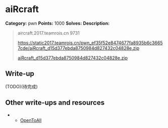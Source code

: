 # aiRcraft

**Category:** pwn
**Points:** 1000
**Solves:** 
**Description:**

> aircraft.2017.teamrois.cn 9731
>
> <https://static2017.teamrois.cn/pwn_ef35f52e8474677fa8935b6c36657cde/aiRcraft_d15d377ebda8750984d827432c04828e.zip>
>
> [aiRcraft_d15d377ebda8750984d827432c04828e.zip](aiRcraft_d15d377ebda8750984d827432c04828e.zip)

## Write-up

(TODO)(待完成)

## Other write-ups and resources
* * [OpenToAll](https://pastebin.com/raw/dkfPpyVU)

